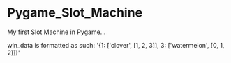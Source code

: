 # Pygame_Slot_Machine
My first Slot Machine in Pygame...

win_data is formatted as such:
'{1: ['clover', [1, 2, 3]], 3: ['watermelon', [0, 1, 2]]}'
